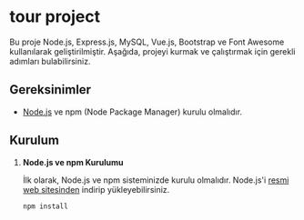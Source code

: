 # tour project

Bu proje Node.js, Express.js, MySQL, Vue.js, Bootstrap ve Font Awesome kullanılarak geliştirilmiştir. Aşağıda, projeyi kurmak ve çalıştırmak için gerekli adımları bulabilirsiniz.

## Gereksinimler

- [Node.js](https://nodejs.org/) ve npm (Node Package Manager) kurulu olmalıdır.

## Kurulum

1. **Node.js ve npm Kurulumu**

   İlk olarak, Node.js ve npm sisteminizde kurulu olmalıdır. Node.js'i [resmi web sitesinden](https://nodejs.org/) indirip yükleyebilirsiniz.

   ```bash
   npm install
